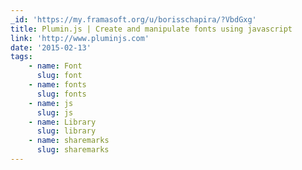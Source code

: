 ```yaml
---
_id: 'https://my.framasoft.org/u/borisschapira/?VbdGxg'
title: Plumin.js | Create and manipulate fonts using javascript
link: 'http://www.pluminjs.com'
date: '2015-02-13'
tags:
    - name: Font
      slug: font
    - name: fonts
      slug: fonts
    - name: js
      slug: js
    - name: Library
      slug: library
    - name: sharemarks
      slug: sharemarks
---
```


<div class="markdown"><p></p></div>
